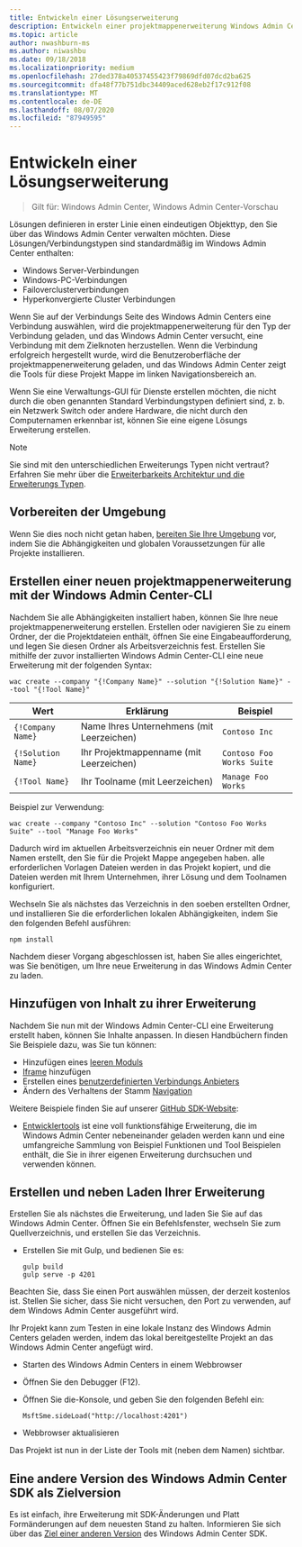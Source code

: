 ```yaml
---
title: Entwickeln einer Lösungserweiterung
description: Entwickeln einer projektmappenerweiterung Windows Admin Center SDK (Project Honolulu)
ms.topic: article
author: nwashburn-ms
ms.author: niwashbu
ms.date: 09/18/2018
ms.localizationpriority: medium
ms.openlocfilehash: 27ded378a40537455423f79869dfd07dcd2ba625
ms.sourcegitcommit: dfa48f77b751dbc34409aced628eb2f17c912f08
ms.translationtype: MT
ms.contentlocale: de-DE
ms.lasthandoff: 08/07/2020
ms.locfileid: "87949595"
---
```

# <a name="develop-a-solution-extension"></a>Entwickeln einer Lösungserweiterung

>Gilt für: Windows Admin Center, Windows Admin Center-Vorschau

Lösungen definieren in erster Linie einen eindeutigen Objekttyp, den Sie über das Windows Admin Center verwalten möchten.  Diese Lösungen/Verbindungstypen sind standardmäßig im Windows Admin Center enthalten:

* Windows Server-Verbindungen
* Windows-PC-Verbindungen
* Failoverclusterverbindungen
* Hyperkonvergierte Cluster Verbindungen

Wenn Sie auf der Verbindungs Seite des Windows Admin Centers eine Verbindung auswählen, wird die projektmappenerweiterung für den Typ der Verbindung geladen, und das Windows Admin Center versucht, eine Verbindung mit dem Zielknoten herzustellen. Wenn die Verbindung erfolgreich hergestellt wurde, wird die Benutzeroberfläche der projektmappenerweiterung geladen, und das Windows Admin Center zeigt die Tools für diese Projekt Mappe im linken Navigationsbereich an.

Wenn Sie eine Verwaltungs-GUI für Dienste erstellen möchten, die nicht durch die oben genannten Standard Verbindungstypen definiert sind, z. b. ein Netzwerk Switch oder andere Hardware, die nicht durch den Computernamen erkennbar ist, können Sie eine eigene Lösungs Erweiterung erstellen.

> [!NOTE]
> Sie sind mit den unterschiedlichen Erweiterungs Typen nicht vertraut? Erfahren Sie mehr über die [Erweiterbarkeits Architektur und die Erweiterungs Typen](understand-extensions.md).

## <a name="prepare-your-environment"></a>Vorbereiten der Umgebung

Wenn Sie dies noch nicht getan haben, [bereiten Sie Ihre Umgebung](prepare-development-environment.md) vor, indem Sie die Abhängigkeiten und globalen Voraussetzungen für alle Projekte installieren.

## <a name="create-a-new-solution-extension-with-the-windows-admin-center-cli"></a>Erstellen einer neuen projektmappenerweiterung mit der Windows Admin Center-CLI ##

Nachdem Sie alle Abhängigkeiten installiert haben, können Sie Ihre neue projektmappenerweiterung erstellen.  Erstellen oder navigieren Sie zu einem Ordner, der die Projektdateien enthält, öffnen Sie eine Eingabeaufforderung, und legen Sie diesen Ordner als Arbeitsverzeichnis fest.  Erstellen Sie mithilfe der zuvor installierten Windows Admin Center-CLI eine neue Erweiterung mit der folgenden Syntax:

```
wac create --company "{!Company Name}" --solution "{!Solution Name}" --tool "{!Tool Name}"
```

| Wert | Erklärung | Beispiel |
| ----- | ----------- | ------- |
| ```{!Company Name}``` | Name Ihres Unternehmens (mit Leerzeichen) | ```Contoso Inc``` |
| ```{!Solution Name}``` | Ihr Projektmappenname (mit Leerzeichen) | ```Contoso Foo Works Suite``` |
| ```{!Tool Name}``` | Ihr Toolname (mit Leerzeichen) | ```Manage Foo Works``` |

Beispiel zur Verwendung:

```
wac create --company "Contoso Inc" --solution "Contoso Foo Works Suite" --tool "Manage Foo Works"
```

Dadurch wird im aktuellen Arbeitsverzeichnis ein neuer Ordner mit dem Namen erstellt, den Sie für die Projekt Mappe angegeben haben. alle erforderlichen Vorlagen Dateien werden in das Projekt kopiert, und die Dateien werden mit Ihrem Unternehmen, ihrer Lösung und dem Toolnamen konfiguriert.

Wechseln Sie als nächstes das Verzeichnis in den soeben erstellten Ordner, und installieren Sie die erforderlichen lokalen Abhängigkeiten, indem Sie den folgenden Befehl ausführen:

```
npm install
```

Nachdem dieser Vorgang abgeschlossen ist, haben Sie alles eingerichtet, was Sie benötigen, um Ihre neue Erweiterung in das Windows Admin Center zu laden.

## <a name="add-content-to-your-extension"></a>Hinzufügen von Inhalt zu ihrer Erweiterung

Nachdem Sie nun mit der Windows Admin Center-CLI eine Erweiterung erstellt haben, können Sie Inhalte anpassen.  In diesen Handbüchern finden Sie Beispiele dazu, was Sie tun können:

- Hinzufügen eines [leeren Moduls](guides/add-module.md)
- [Iframe](guides/add-iframe.md) hinzufügen
- Erstellen eines [benutzerdefinierten Verbindungs Anbieters](guides/create-connection-provider.md)
- Ändern des Verhaltens der Stamm [Navigation](guides/modify-root-navigation.md)

Weitere Beispiele finden Sie auf unserer [GitHub SDK-Website](https://aka.ms/wacsdk):
-  [Entwicklertools](https://github.com/Microsoft/windows-admin-center-sdk/tree/master/windows-admin-center-developer-tools) ist eine voll funktionsfähige Erweiterung, die im Windows Admin Center nebeneinander geladen werden kann und eine umfangreiche Sammlung von Beispiel Funktionen und Tool Beispielen enthält, die Sie in ihrer eigenen Erweiterung durchsuchen und verwenden können.

## <a name="build-and-side-load-your-extension"></a>Erstellen und neben Laden Ihrer Erweiterung

Erstellen Sie als nächstes die Erweiterung, und laden Sie Sie auf das Windows Admin Center.  Öffnen Sie ein Befehlsfenster, wechseln Sie zum Quellverzeichnis, und erstellen Sie das Verzeichnis.

* Erstellen Sie mit Gulp, und bedienen Sie es:

    ```
    gulp build
    gulp serve -p 4201
    ```

Beachten Sie, dass Sie einen Port auswählen müssen, der derzeit kostenlos ist. Stellen Sie sicher, dass Sie nicht versuchen, den Port zu verwenden, auf dem Windows Admin Center ausgeführt wird.

Ihr Projekt kann zum Testen in eine lokale Instanz des Windows Admin Centers geladen werden, indem das lokal bereitgestellte Projekt an das Windows Admin Center angefügt wird.

* Starten des Windows Admin Centers in einem Webbrowser
* Öffnen Sie den Debugger (F12).
* Öffnen Sie die-Konsole, und geben Sie den folgenden Befehl ein:

    ```
    MsftSme.sideLoad("http://localhost:4201")
    ```

*   Webbrowser aktualisieren

Das Projekt ist nun in der Liste der Tools mit (neben dem Namen) sichtbar.

## <a name="target-a-different-version-of-the-windows-admin-center-sdk"></a>Eine andere Version des Windows Admin Center SDK als Zielversion

Es ist einfach, ihre Erweiterung mit SDK-Änderungen und Platt Formänderungen auf dem neuesten Stand zu halten.  Informieren Sie sich über das [Ziel einer anderen Version](target-sdk-version.md) des Windows Admin Center SDK.